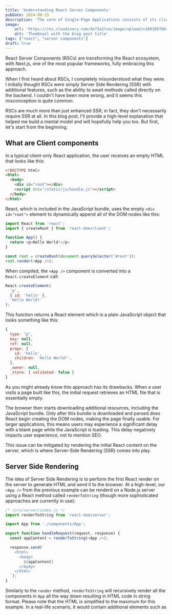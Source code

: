 ```yaml
---
title: 'Understanding React Server Components'
pubDate: 2024-08-15
description: 'The core of Single-Page Applications consists of its client routing which allows navigating through the pages without hitting the server. Here I explain how I have built my own basic React router to better understand the inner workings of SPAs.'
image:
    url: 'https://res.cloudinary.com/dx73a1lse/image/upload/v1691097664/blog/build-your-own-react-routerwebp_wzdy1w.webp' 
    alt: 'Thumbnail with the blog post title'
tags: ["react", "server components"]
draft: true
---
```


React Server Components (RSCs) are transforming the React ecosystem, with Next.js, one of the most popular frameworks, fully embracing this approach.

When I first heard about RSCs, I completely misunderstood what they were. I initially thought RSCs were simply Server Side Rendering (SSR) with additional features, such as the ability to await methods called directly on the backend. I couldn't have been more wrong, and it seems this misconception is quite common. 

RSCs are much more than just enhanced SSR; in fact, they don't necessarily require SSR at all. In this blog post, I'll provide a high-level explanation that helped me build a mental model and will hopefully help you too. But first, let's start from the beginning.

## What are Client components

In a typical client-only React application, the user receives an empty HTML that looks like this:

```html
<!DOCTYPE html>
<html>
  <body>
    <div id="root"></div>
    <script src="/static/js/bundle.js"></script>
  </body>
</html>
```

React, which is included in the JavaScript bundle, uses the empty `<div id="root">` element to dynamically append all of the DOM nodes like this:

```js
import React from 'react';
import { createRoot } from 'react-dom/client';

function App() {
  return <p>Hello World!</p>
}

const root = createRoot(document.querySelector('#root'));
root.render(<App />);
```

When compiled, the `<App />` component is converted into a `React.createElement` call:

```js
React.createElement(
  'p',
  { id: 'hello' },
  'Hello World!'
);
``` 

This function returns a React element which is a plain JavaScript object that looks something like this:

```js
{
  type: "p",
  key: null,
  ref: null,
  props: {
    id: 'hello',
    children: 'Hello World!',
  },
  _owner: null,
  _store: { validated: false }
}
```

As you might already know this approach has its drawbacks. When a user visits a page built like this, the initial request retrieves an HTML file that is essentially empty.

The browser then starts downloading additional resources, including the JavaScript bundle. Only after this bundle is downloaded and parsed does React begin creating the DOM nodes, making the page finally usable. For larger applications, this means users may experience a significant delay with a blank page while the JavaScript is loading. This delay negatively impacts user experience, not to mention SEO.

This issue can be mitigated by rendering the initial React content on the server, which is where Server-Side Rendering (SSR) comes into play.

## Server Side Rendering

The idea of Server Side Rendering is to perform the first React render on the server to generate HTML and send it to the browser. At a high-level, our `<App />` from the previous example can be renderd on a Node.js server using a React method called `renderToString` (though more sophisticated approaches are currently in use):

```js
/* /src/server/index.js */
import renderToString from 'react-dom/server';

import App from './components/App';

export function handleRequest(request, response) {
  const appContent = renderToString(<App />);

  response.send(`
    <html>
      <body>
        ${appContent}
      </body>
    </html>
  `);
}
```

Similarly to the `render` method, `renderToString` will recursively render all the components in `App` all the way down resulting in HTML code in string format. Please note that the HTML is simplified to the maximum for this example. In a real-life scenario, it would contain additional elements such as <script> tags to fetch the JavaScript bundle.

This approach has the advantage that the user can start viewing the content as soon as the HTML is received, even while the JavaScript is still loading, making the application more responsive.
Once the JavaScript has loaded, React makes the page interactive through a process called "hydration". During this process, React performs a render to determine the shape of the component tree and set up all of the interactivity, such as event listeners. As opposed to client-side rendering, this render is not used to create all of the DOM nodes, as they already exist from the server, but rather to integrate with the existing DOM.

In order to achieve this, React uses a method called `hydrateRoot` which is used instead of `createRoot` in client side rendering:

```diff
import React from 'react`
- import { createRoot } from 'react-dom/client';
+ import { hydrateRoot } from 'react-dom/client';

function App() {
  return (
    <h1>Hello world!</h1>
  );
}

- const root = createRoot(document.querySelector('#root'));
- root.render(<App />);
+ hydrateRoot(document.querySelector('#root'), <App />);
```

Note how, instead of creating DOM nodes and rendering them using the `createRoot` and `render` methods as we saw in the client side rendering example, now we just adopt the HTML received from the server using `hydrateRoot`:

## Server Components

React Server Components introduce a new approach where components are executed only once, exclusively on the server. They are truly static because they do not re-render or hydrate on the client. Once their output is rendered on the client, it remains unchanged and immutable. 

This server-only execution has several performance benefits, two of the main ones being:

- *Zero bundle size:* The code of RSCs doesn't get added to your JavaScript bundle, which means you can safely use large dependencies without the risk of shipping them to the client. For example, if we needed to use a syntax highlighting library, which tend to be quite heavy, we could run it on the server to generate the syntax-highlighted code without shipping the dependency.

- *Secure access to backend services:* Since RSCs run only on the server, they have direct access to data sources such as databases and file systems while safely keeping sensitive data and logic away from the client.

On the other hand, because RSCs do not re-render on the client, they can't use most of React's APIs, such as state and effects. To differentiate RSCs from other React components, the latter have been renamed to Client Components.

### SSR vs RSC
Even though the concepts of SSR and RSC might seem similar since both involve running React components on the server, they differ fundamentally.

While SSR involves pre-running the client application on the server to generate HTML, RSCs are rendered on the server, and their output is passed to the client as serialized objects. These serialized objects represent a React component tree, not static HTML.

In our previous example of an SSR application, if we had used RSCs, the HTML received by the client would look something like this (truncated for simplicity):

```html
<!DOCTYPE html>
<html>
  <body>
    <p>Hello World!</p>
    <script src="/static/js/bundle.js"></script>
    <script>
      self.__next_f.push([1,
        [
          "$",
          "p",
          null,
          { children: "Hello World!" }
        ]
      ])
    </script>
  </body>
</html>
```

We see that this HTML includes the pre-rendered React application (the "Hello World!" paragraph), which is the result of SSR. Additionally, there are two <script> tags:

- The first tag loads the JavaScript bundle, which includes React and the client components.

- The second tag contains what RSCs rendered—a serialized React object tree, known as the *React Server Component Payload*. During hydration, React uses this pre-rendered component tree as if it had been rendered on the client, even though the rendering occurred entirely on the server.

Even though the actual format of the RSC payload is a stringified JSON array-it has been simplified here for clarity—which has been simplified here for clarity—we can distinguish a few key elements. The `"$"` symbol indicates a DOM definition, which in our case corresponds to the static HTML consisting of a `"p"` tag with `null` props and `Hello World!` as its `children`.

### Boundaries
As mentioned before, RSCs never re-render on the client. This means that they 

 In this new “React Server Components” paradigm, all components are assumed to be Server Components by default. We have to “opt in” for Client Components.

 Client Components can only import other Client Components. 

 This means we don't have to add 'use client' to every single file that needs to run on the client. In practice, we only need to add it when we're creating new client boundaries.

 Let's take the same example from above an include a Client Component, the typical counter:

```js
// Counter.js
'use client';

import { useState } from 'react';

export default function Counter() {
  const [count, setCount] = useState(0);

  function handleClick() {
    setCount(count + 1);
  }

  return (
    <button onClick={handleClick}>
      You pressed me {count} times
    </button>
  );
}
```

```js
// page.js
import Counter from './counter';

export default function App() {
  return (
    <div>
      <p>Hello world</p>
      <Counter />
    </div>
  )
}
```

```html
<!DOCTYPE html>
<html>
  <body>
    <p>Hello World!</p>
    <script src="/static/js/bundle.js"></script>
    <script>
      self.__next_f.push([1,
        "4:I[(app-pages-browser)/./src/app/counter.tsx\",
        [
          '$',
          'div',
          null,
          { children: [
              ['$', 'p', null, { children: 'Hello world' }],
              ['$', '$L4', null, {}],
            ],
          },
        ]
      ])
    </script>
  </body>
</html>
```

"jfs"
### The "Server" in Server Components

The term "server" in Server Components doesn't strictly mean that these components run on a server in real-time. Instead, they often execute ahead of time, particularly in frameworks like Next.js. By default, [Next.js configures Server Components to render at build time](https://nextjs.org/docs/app/building-your-application/rendering/server-components#static-rendering-default), where the compiler pre-renders them into a serialized React object tree. This approach allows developers to build static sites where all the heavy lifting happens during the build, rather than at runtime.

### Usage

RSCs have a tight integration with client components, both on the server when React uses the RSC payload and client components to render HTML and on the client, where React needs to reconcile the Client and Server Component trees to update the DOM. 

This integration requires coordination with various tools outside of React, such as the bundler, server, and router which can be a bit daunting to set up yourself and that's why we use frameworks. However, [the only framework that currently uses React Server Components is Next.js 13.4+](https://react.dev/learn/start-a-new-react-project#bleeding-edge-react-frameworks) and its newly re-architected "App Router." 

When using RSCs, all components are assumed to be Server Components by default. We have to “opt in” for Client Components by using the `'use client'` directive on top of the component:


## Conclusion

React Server Components are not a replacement for Server-Side Rendering but an enhancement. They allow developers to omit certain components from the client-side JavaScript bundle, ensuring these components only execute on the server. Their benefits are still yet to  
The most obvious benefit is performance. Server Components don't get included in our JS bundles, which reduces the amount of JavaScript that needs to be downloaded, and the number of components that need to be hydrated:
we no longer have to make the same compromises, in terms of features vs. bundle size!

 

## References

If you want to learn more about RSCs, I can't recommend enough these invaluable references which I used myself for the writing of this article:

- [Making Sense of React Server Components](https://www.joshwcomeau.com/react/server-components/#introduction-to-react-server-components-3) by Josh Comeau
- [RSC from scratch](https://github.com/reactwg/server-components/discussions/5) by Dan Abramov
- [Data Feching with React Server Components](https://github.com/reactwg/server-components/discussions/5) by Dan Abramov and Lauren Tan
- [Next.js Docs](https://nextjs.org/docs/app/building-your-application/rendering/server-components) Next.js documentation on RSCs

